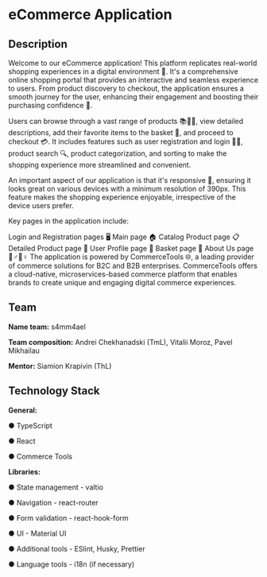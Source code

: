 
# eCommerce Application

## Description
Welcome to our eCommerce application! This platform replicates real-world shopping experiences in a digital environment 🏪. It's a comprehensive online shopping portal that provides an interactive and seamless experience to users. From product discovery to checkout, the application ensures a smooth journey for the user, enhancing their engagement and boosting their purchasing confidence 🚀.

Users can browse through a vast range of products 📚👗👟, view detailed descriptions, add their favorite items to the basket 🛒, and proceed to checkout 💳. It includes features such as user registration and login 📝🔐, product search 🔍, product categorization, and sorting to make the shopping experience more streamlined and convenient.

An important aspect of our application is that it's responsive 📲, ensuring it looks great on various devices with a minimum resolution of 390px. This feature makes the shopping experience enjoyable, irrespective of the device users prefer.

Key pages in the application include:

Login and Registration pages 🖥️
Main page 🏠
Catalog Product page 📋
Detailed Product page 🔎
User Profile page 👤
Basket page 🛒
About Us page 🙋♂️🙋♀️
The application is powered by CommerceTools 🌐, a leading provider of commerce solutions for B2C and B2B enterprises. CommerceTools offers a cloud-native, microservices-based commerce platform that enables brands to create unique and engaging digital commerce experiences.

## Team
**Name team:** s4mm4ael

**Team composition:** Andrei Chekhanadski (TmL), Vitalii Moroz, Pavel Mikhailau

**Mentor:** Siamion Krapivin (ThL)

## Technology Stack 
**General:** 

● TypeScript 

● React 

● Commerce Tools

**Libraries:**

● State management - valtio

● Navigation - react-router

● Form validation - react-hook-form

● UI - Material UI

● Additional tools - ESlint, Husky, Prettier

● Language tools - i18n (if necessary)
